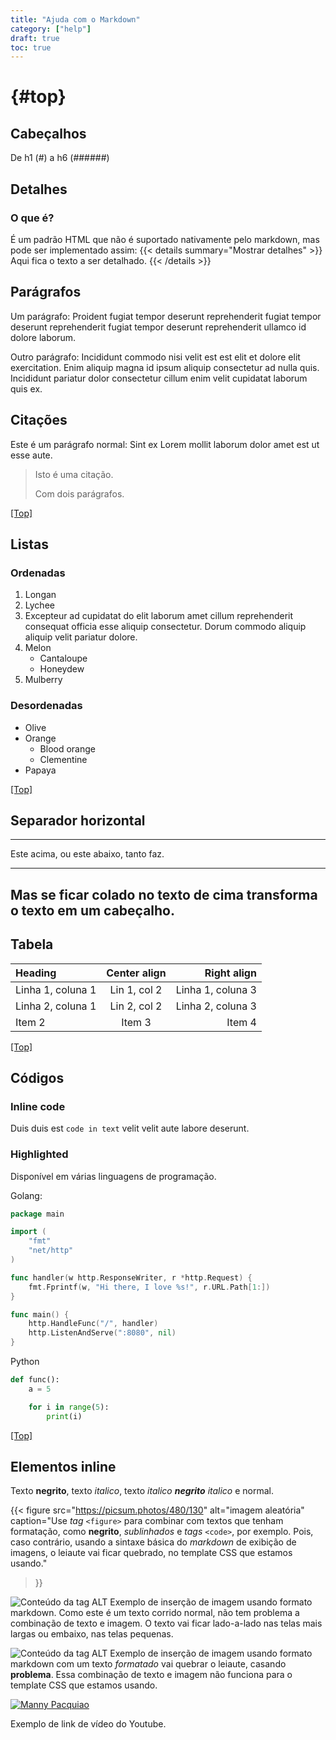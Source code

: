 ```yaml
---
title: "Ajuda com o Markdown"
category: ["help"]
draft: true
toc: true
---
```


# {#top}

## Cabeçalhos

De h1 (#) a h6 (######)

## Detalhes

### O que é?

É um padrão HTML que não é suportado nativamente pelo markdown, mas pode ser implementado assim:
{{< details summary="Mostrar detalhes" >}}
Aqui fica o texto a ser detalhado.
{{< /details >}}

## Parágrafos

Um parágrafo: Proident fugiat tempor deserunt reprehenderit fugiat tempor deserunt reprehenderit fugiat tempor deserunt reprehenderit ullamco id dolore laborum.

Outro parágrafo: Incididunt commodo nisi velit est est elit et dolore elit exercitation. Enim aliquip magna id ipsum aliquip consectetur ad nulla quis. Incididunt pariatur dolor consectetur cillum enim velit cupidatat laborum quis ex.

## Citações

Este é um parágrafo normal: Sint ex Lorem mollit laborum dolor amet est ut esse aute.

> Isto é uma citação.
> 
> Com dois parágrafos.

[[Top]](#top)

## Listas

### Ordenadas

1. Longan
2. Lychee
3. Excepteur ad cupidatat do elit laborum amet cillum reprehenderit consequat officia esse aliquip consectetur.
   Dorum commodo aliquip aliquip velit pariatur dolore.
4. Melon
   - Cantaloupe
   - Honeydew
5. Mulberry

### Desordenadas

- Olive
- Orange
  - Blood orange
  - Clementine
- Papaya

[[Top]](#top)

## Separador horizontal

***

Este acima, ou este abaixo, tanto faz.

---

Mas se ficar colado no texto de cima transforma o texto em um cabeçalho.
---

## Tabela

| Heading           | Center align | Right align       |
|:----------------- |:------------:| -----------------:|
| Linha 1, coluna 1 | Lin 1, col 2 | Linha 1, coluna 3 |
| Linha 2, coluna 1 | Lin 2, col 2 | Linha 2, coluna 3 |
| Item 2            | Item 3       | Item 4            |

[[Top]](#top)

## Códigos

### Inline code

Duis duis est `code in text` velit velit aute labore deserunt.

### Highlighted

Disponível em várias linguagens de programação.

Golang:

```go
package main

import (
    "fmt"
    "net/http"
)

func handler(w http.ResponseWriter, r *http.Request) {
    fmt.Fprintf(w, "Hi there, I love %s!", r.URL.Path[1:])
}

func main() {
    http.HandleFunc("/", handler)
    http.ListenAndServe(":8080", nil)
}
```

Python

```python
def func():
    a = 5

    for i in range(5):
        print(i)
```

[[Top]](#top)

## Elementos inline

Texto **negrito**, texto *italico*, texto _italico **negrito** italico_ e normal.

{{< figure 
    src="https://picsum.photos/480/130"
    alt="imagem aleatória"
    caption="Use _tag_ ```<figure>``` para combinar com textos que tenham formatação, como **negrito**, _sublinhados_ e _tags_ ```<code>```, por exemplo. Pois, caso contrário, usando a sintaxe básica do _markdown_ de exibição de imagens, o leiaute vai ficar quebrado, no template CSS que estamos usando."

> }} 

![Conteúdo da tag ALT](https://picsum.photos/480/120)
Exemplo de inserção de imagem usando formato markdown. Como este é um texto corrido normal, não tem problema a combinação de texto e imagem. O texto vai ficar lado-a-lado nas telas mais largas ou embaixo, nas telas pequenas.

![Conteúdo da tag ALT](https://picsum.photos/480/300)
Exemplo de inserção de imagem usando formato markdown com um texto _formatado_ vai quebrar o leiaute, casando **problema**. Essa combinação de texto e imagem não funciona para o template CSS que estamos usando.

[![Manny Pacquiao](https://img.youtube.com/vi/Yn-cvrmWO00/0.jpg)](https://youtu.be/Yn-cvrmWO00)

Exemplo de link de vídeo do Youtube.